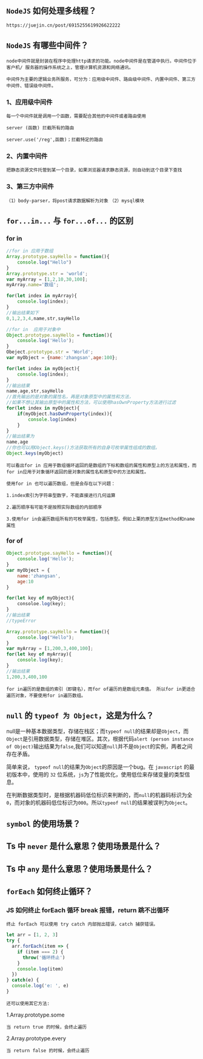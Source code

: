 ## `NodeJS` 如何处理多线程？

`https://juejin.cn/post/6915255619926622222`

## `NodeJS` 有哪些中间件？

`node中间件就是封装在程序中处理http请求的功能。node中间件是在管道中执行。中间件位于客户机/ 服务器的操作系统之上，管理计算机资源和网络通讯。`

`中间件为主要的逻辑业务所服务，可分为：应用级中间件、路由级中间件、内置中间件、第三方中间件、错误级中间件。`

### 1、应用级中间件

`每一个中间件就是调用一个函数，需要配合其他的中间件或者路由使用`

`server (函数) 拦截所有的路由`

`server.use('/reg',函数)；拦截特定的路由`

### 2、内置中间件

`把静态资源文件托管到某一个目录，如果浏览器请求静态资源，则自动到这个目录下查找`

### 3、第三方中间件

`（1）body-parser，将post请求数据解析为对象`
`（2）mysql模块`

## `for...in...` 与 `for...of...` 的区别

### for in

```javascript
//for in 应用于数组
Array.prototype.sayHello = function(){
    console.log("Hello")
}
Array.prototype.str = 'world';
var myArray = [1,2,10,30,100];
myArray.name='数组';

for(let index in myArray){
    console.log(index);
}
//输出结果如下
0,1,2,3,4,name,str,sayHello

//for in  应用于对象中
Object.prototype.sayHello = function(){
    console.log('Hello');
}
Obeject.prototype.str = 'World';
var myObject = {name:'zhangsan',age:100};

for(let index in myObject){
    console.log(index);
}
//输出结果
name,age,str,sayHello
//首先输出的是对象的属性名，再是对象原型中的属性和方法，
//如果不想让其输出原型中的属性和方法，可以使用hasOwnProperty方法进行过滤
for(let index in myObject){
    if(myObject.hasOwnProperty(index)){
        console.log(index)
    }
}
//输出结果为
name,age
//你也可以用Object.keys()方法获取所有的自身可枚举属性组成的数组。
Object.keys(myObject)
```

`可以看出for in 应用于数组循环返回的是数组的下标和数组的属性和原型上的方法和属性，而for in应用于对象循环返回的是对象的属性名和原型中的方法和属性。`

`使用for in 也可以遍历数组，但是会存在以下问题：`

`1.index索引为字符串型数字，不能直接进行几何运算`

`2.遍历顺序有可能不是按照实际数组的内部顺序`

`3.使用for in会遍历数组所有的可枚举属性，包括原型。例如上栗的原型方法method和name属性`

### for of

```javascript
Object.prototype.sayHello = function(){
    console.log('Hello');
}
var myObject = {
    name:'zhangsan',
    age:10
}

for(let key of myObject){
    consoloe.log(key);
}
//输出结果
//typeError

Array.prototype.sayHello = function(){
    console.log("Hello");
}
var myArray = [1,200,3,400,100];
for(let key of myArray){
    console.log(key);
}
//输出结果
1,200,3,400,100
```

`for in遍历的是数组的索引（即键名），而for of遍历的是数组元素值。 所以for in更适合遍历对象，不要使用for in遍历数组。`

## `null` 的 `typeof 为 Object`，这是为什么？

null是一种基本数据类型，存储在栈区；而`typeof null`的结果却是`Object`，而`Object`是引用数据类型，存储在堆区。其次，根据代码`alert (person instance of Object)`输出结果为`false`,我们可以知道`null`并不是`Object`的实例，两者之间存在矛盾。

简单来说，  `typeof null`的结果为`Object`的原因是一个bug。在 `javascript` 的最初版本中，使用的 `32` 位系统，`js`为了性能优化，使用低位来存储变量的类型信息。

在判断数据类型时，是根据机器码低位标识来判断的，而`null`的机器码标识为全`0`，而对象的机器码低位标识为`000`。所以`typeof null`的结果被误判为`Object`。

## `symbol` 的使用场景？

## Ts 中 `never` 是什么意思？使用场景是什么？

## Ts 中 `any` 是什么意思？使用场景是什么？

## `forEach` 如何终止循环？

### JS 如何终止 forEach 循环 break 报错，return 跳不出循环

`终止 forEach 可以使用 try catch 内部抛出错误，catch 捕获错误。`

```javascript
let arr = [1, 2, 3]
try {
  arr.forEach(item => {
    if (item === 2) {
      throw('循环终止')
    }
    console.log(item)
  })
} catch(e) {
  console.log('e: ', e)
}
```

`还可以使用其它方法:`

1.Array.prototype.some

`当 return true 的时候，会终止遍历`

2.Array.prototype.every

`当 return false 的时候，会终止遍历`
